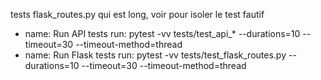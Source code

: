 tests flask_routes.py qui est long, voir pour isoler le test fautif 

- name: Run API tests
  run: pytest -vv tests/test_api_* --durations=10 --timeout=30 --timeout-method=thread
- name: Run Flask tests
  run: pytest -vv tests/test_flask_routes.py --durations=10 --timeout=30 --timeout-method=thread
